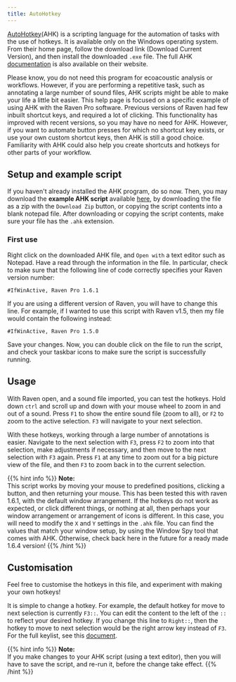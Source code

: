 ```yaml
---
title: AutoHotkey
---
```


[AutoHotkey](https://www.autohotkey.com/)(AHK) is a scripting language for the
automation of tasks with the use of hotkeys. It is available only on the
Windows operating system. From their home page, follow the download link
(Download Current Version), and then install the downloaded `.exe` file. The
full AHK [documentation](https://www.autohotkey.com/docs/AutoHotkey.htm) is also
available on their website.  

Please know, you do not need this program for ecoacoustic analysis or workflows.
However, if you are performing a repetitive task, such as annotating a large
number of sound files, AHK scripts might be able to make your life a little bit
easier. This help page is focused on a specific example of using AHK with the
Raven Pro software. Previous versions of Raven had few inbuilt shortcut keys,
and required a lot of clicking. This functionality has improved with recent
versions, so you may have no need for AHK. However, if you want to automate
button presses for which no shortcut key exists, or use your own custom shortcut
keys, then AHK is still a good choice. Familiarity with AHK could also help you
create shortcuts and hotkeys for other parts of your workflow.  

## Setup and example script

If you haven't already installed the AHK program, do so now. Then, you may
download the **example AHK script** available
[here](https://gist.github.com/andrew-1234/384ea4b716b4b0e8abb7012dbd600ae4), by
downloading the file as a zip with the `Download Zip` button, or copying the
script contents into a blank notepad file. After downloading or copying the
script contents, make sure your file has the `.ahk` extension.

### First use

Right click on the downloaded AHK file, and `Open with` a text editor such as
Notepad. Have a read through the information in the file.  In particular, check
to make sure that the following line of code correctly specifies your Raven
version number:

`#IfWinActive, Raven Pro 1.6.1`

If you are using a different version of Raven, you will have to change this
line. For example, if I wanted to use this script with Raven v1.5, then my file
would contain the following instead:

`#IfWinActive, Raven Pro 1.5.0`

Save your changes. Now, you can double click on the file to run the script, and
check your taskbar icons to make sure the script is successfully running. 

## Usage

With Raven open, and a sound file imported, you can test the hotkeys. Hold down
`ctrl` and scroll up and down with your mouse wheel to zoom in and out of a
sound. Press `F1` to show the entire sound file (zoom to all), or `F2` to zoom
to the active selection. `F3` will navigate to your next selection. 

With these hotkeys, working through a large number of annotations is easier.
Navigate to the next selection with `F3`, press `F2` to zoom into that
selection, make adjustments if necessary, and then move to the next selection
with `F3` again. Press `F1` at any time to zoom out for a big picture view of
the file, and then `F3` to zoom back in to the current selection. 

{{% hint info %}}
**Note:**  
This script works by moving your mouse to predefined positions, clicking a
button, and then returning your mouse. This has been tested this with raven
1.6.1, with the default window arrangement. If the hotkeys do not work as
expected, or click different things, or nothing at all, then perhaps your window
arrangement or arrangement of icons is different. In this case, you will need to
modify the `X` and `Y` settings in the `.ahk` file. You can find the values that
match your window setup, by using the Window Spy tool that comes with AHK.
Otherwise, check back here in the future for a ready made 1.6.4 version!
{{% /hint %}}

## Customisation

Feel free to customise the hotkeys in this file, and experiment with making your
own hotkeys!

It is simple to change a hotkey. For example, the default hotkey for move to
next selection is currently `F3::`. You can edit the content to the left of the
`::` to reflect your desired hotkey. If you change this line to `Right::`, then
the hotkey to move to next selection would be the right arrow key instead of
`F3`. For the full keylist, see this
[document](https://www.autohotkey.com/docs/KeyList.htm). 

{{% hint info %}}
**Note:**  
If you make changes to your AHK script (using a text editor), then you will have
to save the script, and re-run it, before the change take effect.
{{% /hint %}}
